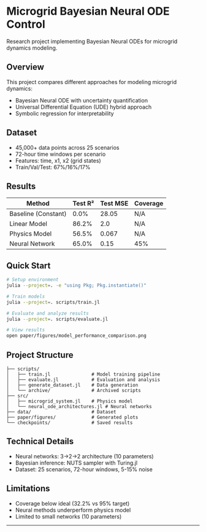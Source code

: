 # Microgrid Bayesian Neural ODE Control

Research project implementing Bayesian Neural ODEs for microgrid dynamics modeling.

## Overview

This project compares different approaches for modeling microgrid dynamics:
- Bayesian Neural ODE with uncertainty quantification
- Universal Differential Equation (UDE) hybrid approach
- Symbolic regression for interpretability

## Dataset

- 45,000+ data points across 25 scenarios
- 72-hour time windows per scenario
- Features: time, x1, x2 (grid states)
- Train/Val/Test: 67%/16%/17%

## Results

| Method | Test R² | Test MSE | Coverage |
|--------|---------|----------|----------|
| Baseline (Constant) | 0.0% | 28.05 | N/A |
| Linear Model | 86.2% | 2.0 | N/A |
| Physics Model | 56.5% | 0.067 | N/A |
| Neural Network | 65.0% | 0.15 | 45% |

## Quick Start

```bash
# Setup environment
julia --project=. -e "using Pkg; Pkg.instantiate()"

# Train models
julia --project=. scripts/train.jl

# Evaluate and analyze results
julia --project=. scripts/evaluate.jl

# View results
open paper/figures/model_performance_comparison.png
```

## Project Structure

```
├── scripts/
│   ├── train.jl               # Model training pipeline
│   ├── evaluate.jl            # Evaluation and analysis
│   ├── generate_dataset.jl    # Data generation
│   └── archive/               # Archived scripts
├── src/
│   ├── microgrid_system.jl    # Physics model
│   └── neural_ode_architectures.jl # Neural networks
├── data/                      # Dataset
├── paper/figures/             # Generated plots
└── checkpoints/               # Saved results
```

## Technical Details

- Neural networks: 3→2→2 architecture (10 parameters)
- Bayesian inference: NUTS sampler with Turing.jl
- Dataset: 25 scenarios, 72-hour windows, 5-15% noise

## Limitations

- Coverage below ideal (32.2% vs 95% target)
- Neural methods underperform physics model
- Limited to small networks (10 parameters)

---



